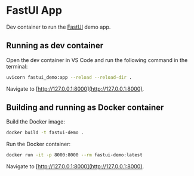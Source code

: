 # FastUI App

Dev container to run the [FastUI](https://github.com/pydantic/FastUI) demo app.

## Running as dev container

Open the dev container in VS Code and run the following command in the terminal:

```bash
uvicorn fastui_demo:app --reload --reload-dir .
```

Navigate to [http://127.0.0.1:8000](http://127.0.0.1:8000).

## Building and running as Docker container

Build the Docker image:

```bash
docker build -t fastui-demo .
```

Run the Docker container:

```bash
docker run -it -p 8000:8000 --rm fastui-demo:latest
```

Navigate to [http://127.0.0.1:8000](http://127.0.0.1:8000).

